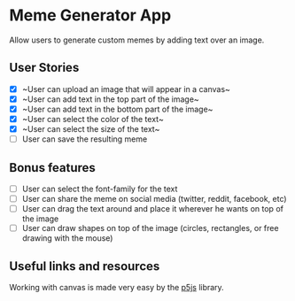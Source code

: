 # Meme Generator App

Allow users to generate custom memes by adding text over an image.

## User Stories

-   [x] ~User can upload an image that will appear in a canvas~
-   [x] ~User can add text in the top part of the image~
-   [x] ~User can add text in the bottom part of the image~
-   [x] ~User can select the color of the text~
-   [x] ~User can select the size of the text~
-   [ ] User can save the resulting meme

## Bonus features

-   [ ] User can select the font-family for the text
-   [ ] User can share the meme on social media (twitter, reddit, facebook, etc)
-   [ ] User can drag the text around and place it wherever he wants on top of the image
-   [ ] User can draw shapes on top of the image (circles, rectangles, or free drawing with the mouse)

## Useful links and resources

Working with canvas is made very easy by the [p5js](http://p5js.org/) library.